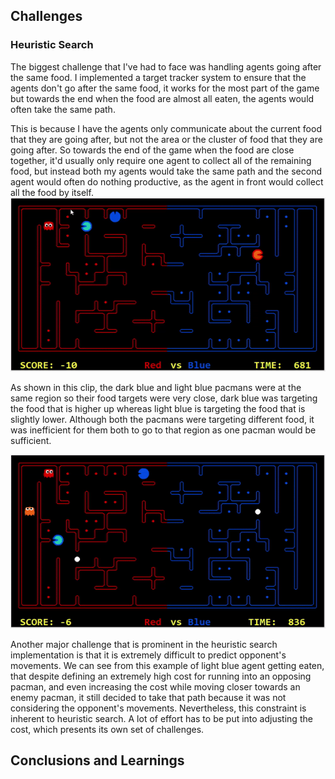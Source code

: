 ## Challenges  
### Heuristic Search
The biggest challenge that I've had to face was handling agents going after the same food. I implemented a target tracker
system to ensure that the agents don't go after the same food, it works for the most part of the game but towards the end
when the food are almost all eaten, the agents would often take the same path.

This is because I have the agents only communicate about the current food that they are going after, but not the area or 
the cluster of food that they are going after. So towards the end of the game when the food are close together, it'd usually only
require one agent to collect all of the remaining food, but instead both my agents would take the same path and the second agent
would often do nothing productive, as the agent in front would collect all the food by itself.
![Same food target](images/samefoodtarget.gif)

As shown in this clip, the dark blue and light blue pacmans were at the same region so their food targets were very close,
dark blue was targeting the food that is higher up whereas light blue is targeting the food that is slightly lower. Although
both the pacmans were targeting different food, it was inefficient for them both to go to that region as one pacman would be sufficient.


![Pacman Eaten](images/pacmaneaten.gif)

Another major challenge that is prominent in the heuristic search implementation is that it is extremely difficult to predict
opponent's movements. We can see from this example of light blue agent getting eaten, that despite defining an extremely high cost for
running into an opposing pacman, and even increasing the cost while moving closer towards an enemy pacman, it still decided to take 
that path because it was not considering the opponent's movements. Nevertheless, this constraint is inherent to heuristic search. A lot
of effort has to be put into adjusting the cost, which presents its own set of challenges.

## Conclusions and Learnings